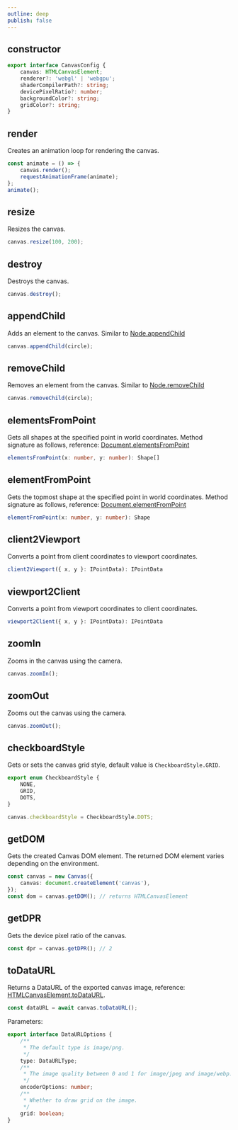 ```yaml
---
outline: deep
publish: false
---
```


## constructor

```ts
export interface CanvasConfig {
    canvas: HTMLCanvasElement;
    renderer?: 'webgl' | 'webgpu';
    shaderCompilerPath?: string;
    devicePixelRatio?: number;
    backgroundColor?: string;
    gridColor?: string;
}
```

## render

Creates an animation loop for rendering the canvas.

```ts
const animate = () => {
    canvas.render();
    requestAnimationFrame(animate);
};
animate();
```

## resize

Resizes the canvas.

```ts
canvas.resize(100, 200);
```

## destroy

Destroys the canvas.

```ts
canvas.destroy();
```

## appendChild

Adds an element to the canvas. Similar to [Node.appendChild]

```ts
canvas.appendChild(circle);
```

## removeChild

Removes an element from the canvas. Similar to [Node.removeChild]

```ts
canvas.removeChild(circle);
```

## elementsFromPoint

Gets all shapes at the specified point in world coordinates. Method signature as follows, reference: [Document.elementsFromPoint]

```ts
elementsFromPoint(x: number, y: number): Shape[]
```

## elementFromPoint

Gets the topmost shape at the specified point in world coordinates. Method signature as follows, reference: [Document.elementFromPoint]

```ts
elementFromPoint(x: number, y: number): Shape
```

## client2Viewport

Converts a point from client coordinates to viewport coordinates.

```ts
client2Viewport({ x, y }: IPointData): IPointData
```

## viewport2Client

Converts a point from viewport coordinates to client coordinates.

```ts
viewport2Client({ x, y }: IPointData): IPointData
```

## zoomIn

Zooms in the canvas using the camera.

```ts
canvas.zoomIn();
```

## zoomOut

Zooms out the canvas using the camera.

```ts
canvas.zoomOut();
```

## checkboardStyle

Gets or sets the canvas grid style, default value is `CheckboardStyle.GRID`.

```ts
export enum CheckboardStyle {
    NONE,
    GRID,
    DOTS,
}

canvas.checkboardStyle = CheckboardStyle.DOTS;
```

## getDOM

Gets the created Canvas DOM element. The returned DOM element varies depending on the environment.

```ts
const canvas = new Canvas({
    canvas: document.createElement('canvas'),
});
const dom = canvas.getDOM(); // returns HTMLCanvasElement
```

## getDPR

Gets the device pixel ratio of the canvas.

```ts
const dpr = canvas.getDPR(); // 2
```

## toDataURL

Returns a DataURL of the exported canvas image, reference: [HTMLCanvasElement.toDataURL].

```ts
const dataURL = await canvas.toDataURL();
```

Parameters:

```ts
export interface DataURLOptions {
    /**
     * The default type is image/png.
     */
    type: DataURLType;
    /**
     * The image quality between 0 and 1 for image/jpeg and image/webp.
     */
    encoderOptions: number;
    /**
     * Whether to draw grid on the image.
     */
    grid: boolean;
}
```

[Node.appendChild]: https://developer.mozilla.org/en-US/docs/Web/API/Node/appendChild
[Node.removeChild]: https://developer.mozilla.org/en-US/docs/Web/API/Node/removeChild
[HTMLCanvasElement.toDataURL]: https://developer.mozilla.org/en-US/docs/Web/API/HTMLCanvasElement/toDataURL
[Document.elementsFromPoint]: https://developer.mozilla.org/zh-CN/docs/Web/API/Document/elementsFromPoint
[Document.elementFromPoint]: https://developer.mozilla.org/zh-CN/docs/Web/API/Document/elementFromPoint
